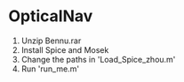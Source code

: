 # OpticalNav
1. Unzip Bennu.rar
2. Install Spice and Mosek
3. Change the paths in 'Load_Spice_zhou.m'
4. Run 'run_me.m'
